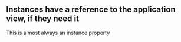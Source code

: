 ## Instances have a reference to the application view, if they need it

<aside class="notes">This is almost always an instance property</aside>

